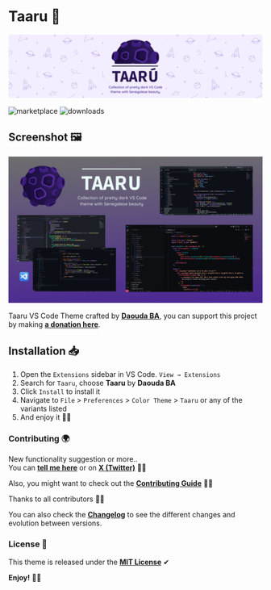 # Taaru 🎨

![cover](assets/images/cover.png)

![marketplace](https://img.shields.io/vscode-marketplace/v/daoodaba975.taaru.svg?maxAge=3600&style=for-the-badge&labelColor=271452&color=4b2794)
![downloads](https://img.shields.io/visual-studio-marketplace/d/daoodaba975.taaru.svg?maxAge=3600&style=for-the-badge&labelColor=271452&color=4b2794)

## Screenshot 🖼️

![cover](assets/images/screenshot.png)

Taaru VS Code Theme crafted by **[Daouda BA](https://github.com/daoodaba975)**, you can support this project by making **[a donation here](https://www.buymeacoffee.com/daoodaba975)**.

## Installation 📥

1. Open the `Extensions` sidebar in VS Code. `View → Extensions`
2. Search for `Taaru`, choose **Taaru** by **Daouda BA**
3. Click `Install` to install it
4. Navigate to `File` > `Preferences` > `Color Theme` > `Taaru` or any of the variants listed
5. And enjoy it 👌🏾

### Contributing 🌍

New functionality suggestion or more..  
You can **[tell me here](https://github.com/daoodaba975/taaru/issues)** or on **[X (Twitter)](https://x.com/daoodaba975)** 🙌🏾

Also, you might want to check out the **[Contributing Guide](assets/CONTRIBUTING.md)** 🤝🏾

Thanks to all contributors 👏🏽

You can also check the **[Changelog](assets/CHANGELOG.md)** to see the different changes and evolution between versions.

### License 🎫

This theme is released under the **[MIT License](LICENSE.md)** ✔

**Enjoy!** 🙏🏾
